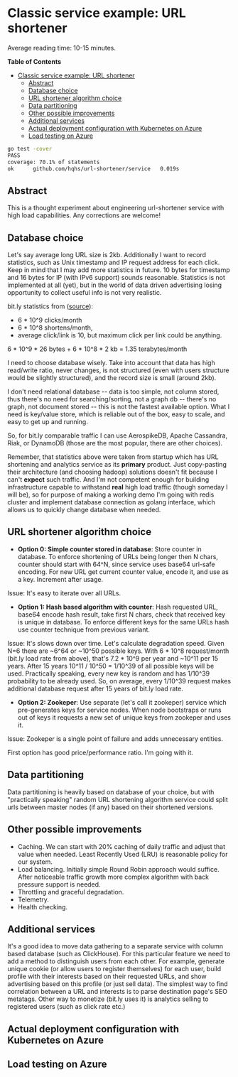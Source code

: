 Classic service example: URL shortener
===

Average reading time: 10-15 minutes.

<!-- markdown-toc start - Don't edit this section. Run M-x markdown-toc-refresh-toc -->
**Table of Contents**

- [Classic service example: URL shortener](#classic-service-example-url-shortener)
    - [Abstract](#abstract)
    - [Database choice](#database-choice)
    - [URL shortener algorithm choice](#url-shortener-algorithm-choice)
    - [Data partitioning](#data-partitioning)
    - [Other possible improvements](#other-possible-improvements)
    - [Additional services](#additional-services)
    - [Actual deployment configuration with Kubernetes on Azure](#actual-deployment-configuration-with-kubernetes-on-azure)
    - [Load testing on Azure](#load-testing-on-azure)

<!-- markdown-toc end -->

``` sh
go test -cover
PASS
coverage: 70.1% of statements
ok      github.com/hqhs/url-shortener/service   0.019s
```

## Abstract

This is a thought experiment about engineering url-shortener service with high
load capabilities. Any corrections are welcome!

## Database choice

  Let's say average long URL size is 2kb. Additionally I want to record
statistics, such as Unix timestamp and IP request address for each click. Keep
in mind that I may add more statistics in future. 10 bytes for timestamp and 16
bytes for IP (with IPv6 support) sounds reasonable. Statistics is not
implemented at all (yet), but in the world of data driven advertising losing
opportunity to collect useful info is not very realistic.

bit.ly statistics from ([source]( http://highscalability.com/blog/2014/7/14/bitly-lessons-learned-building-a-distributed-system-that-han.html )): 
  - 6 * 10^9 clicks/month
  - 6 * 10^8 shortens/month,
  - average click/link is 10, but maximum click per link could be anything.
 
 6 * 10^9 * 26 bytes + 6 * 10^8 * 2 kb = 1.35 terabytes/month
 
 I need to choose database wisely. Take into account that data has high
read/write ratio, never changes, is not structured (even with users structure would
be slightly structured), and the record size is small (around 2kb).
 
 I don't need relational database -- data is too simple, not column stored, thus
there's no need for searching/sorting, not a graph db -- there's no graph, not
document stored -- this is not the fastest available option. What I need is
key/value store, which is reliable out of the box, easy to scale, and easy to
get up and running.

 So, for bit.ly comparable traffic I can use AerospikeDB, Apache
Cassandra, Riak, or DynamoDB (those are the most popular, there are other choices). 

 Remember, that statistics above were taken from startup which has URL
shortening and analytics service as its **primary** product. Just copy-pasting
their architecture (and choosing hadoop) solutions doesn't fit because I can't
**expect** such traffic. And I'm not competent enough for building
infrastructure capable to withstand **real** high load traffic (though someday I
will be), so for purpose of making a working demo I'm going with redis cluster
and implement database connection as golang interface, which allows us to
quickly change database when needed.

## URL shortener algorithm choice

- **Option 0: Simple counter stored in database**:
Store counter in database. To enforce shortening of URLs being longer then N chars,
counter should start with 64^N, since service uses base64 url-safe encoding.
For new URL get current counter value, encode it, and use as a key. Increment
after usage. 

Issue: It's easy to iterate over all URLs.
- **Option 1: Hash based algorithm with counter**: 
Hash requested URL, base64 encode hash result, take first N chars, check that
received key is unique in database. To enforce different keys for the same URLs
hash use counter technique from previous variant.

Issue: It's slows down over time. Let's calculate degradation speed.
Given N=6 there are ~6^64 or ~10^50 possible keys. With 6 * 10^8 request/month
(bit.ly load rate from above), that's 7.2 * 10^9 per year and ~10^11 per 15
years. After 15 years 10^11 / 10^50 = 1/10^39 of all possible keys will be used.
Practically speaking, every new key is random and has 1/10^39 probability to be 
already used. So, on average, every 1/10^39 request makes additional database
request after 15 years of bit.ly load rate.

- **Option 2: Zookeper**:
Use separate (let's call it zookeper) service which pre-generates keys for
service nodes. When node bootstraps or runs out of keys it requests a new set of
unique keys from zookeper and uses it.

Issue: Zookeper is a single point of failure and adds unnecessary entities.

First option has good price/performance ratio. I'm going with it.

## Data partitioning

  Data partitioning is heavily based on database of your choice, but with 
"practically speaking" random URL shortening algorithm service could 
split urls between master nodes (if any) based on their shortened versions.

## Other possible improvements

- Caching. We can start with 20% caching of daily traffic and adjust that value when
needed. Least Recently Used (LRU) is reasonable policy for our system.
- Load balancing. Initially simple Round Robin approach would suffice. After
noticeable traffic growth more complex algorithm with back pressure support is
needed.
- Throttling and graceful degradation. 
- Telemetry.
- Health checking.

## Additional services

  It's a good idea to move data gathering to a separate service with column based
database (such as ClickHouse). For this particular feature we need to add a
method to distinguish users from each other. For example, generate unique
cookie (or allow users to register themselves) for each user, build profile with
their interests based on their requested URLs, and show advertising based on
this profile (or just sell data). The simplest way to find correlation between a URL
and interests is to parse destination page's SEO metatags. Other way to monetize
(bit.ly uses it) is analytics selling to registered users (such as click rate etc.)

## Actual deployment configuration with Kubernetes on Azure

## Load testing on Azure

